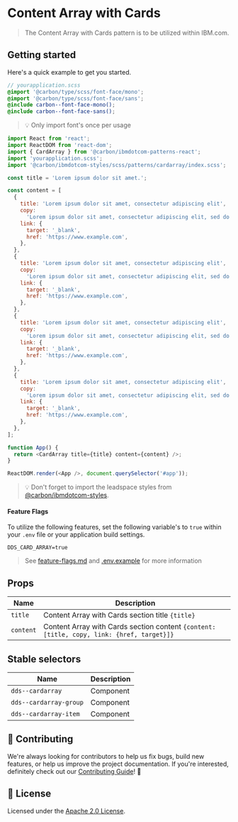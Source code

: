 # Content Array with Cards

> The Content Array with Cards pattern is to be utilized within IBM.com.

## Getting started

Here's a quick example to get you started.

```scss
// yourapplication.scss
@import '@carbon/type/scss/font-face/mono';
@import '@carbon/type/scss/font-face/sans';
@include carbon--font-face-mono();
@include carbon--font-face-sans();
```

> 💡 Only import font's once per usage

```javascript
import React from 'react';
import ReactDOM from 'react-dom';
import { CardArray } from '@carbon/ibmdotcom-patterns-react';
import 'yourapplication.scss';
import '@carbon/ibmdotcom-styles/scss/patterns/cardarray/index.scss';

const title = 'Lorem ipsum dolor sit amet.';

const content = [
  {
    title: 'Lorem ipsum dolor sit amet, consectetur adipiscing elit',
    copy:
      'Lorem ipsum dolor sit amet, consectetur adipiscing elit, sed do eiusmod tempor incididunt ut labore et dolore magna aliqua.',
    link: {
      target: '_blank',
      href: 'https://www.example.com',
    },
  },
  {
    title: 'Lorem ipsum dolor sit amet, consectetur adipiscing elit',
    copy:
      'Lorem ipsum dolor sit amet, consectetur adipiscing elit, sed do eiusmod tempor incididunt ut labore et dolore magna aliqua.',
    link: {
      target: '_blank',
      href: 'https://www.example.com',
    },
  },
  {
    title: 'Lorem ipsum dolor sit amet, consectetur adipiscing elit',
    copy:
      'Lorem ipsum dolor sit amet, consectetur adipiscing elit, sed do eiusmod tempor incididunt ut labore et dolore magna aliqua.',
    link: {
      target: '_blank',
      href: 'https://www.example.com',
    },
  },
  {
    title: 'Lorem ipsum dolor sit amet, consectetur adipiscing elit',
    copy:
      'Lorem ipsum dolor sit amet, consectetur adipiscing elit, sed do eiusmod tempor incididunt ut labore et dolore magna aliqua.',
    link: {
      target: '_blank',
      href: 'https://www.example.com',
    },
  },
];

function App() {
  return <CardArray title={title} content={content} />;
}

ReactDOM.render(<App />, document.querySelector('#app'));
```

> 💡 Don't forget to import the leadspace styles from
> [@carbon/ibmdotcom-styles](https://github.com/carbon-design-system/ibm-dotcom-library/blob/master/packages/styles).

#### Feature Flags

To utilize the following features, set the following variable's to `true` within
your `.env` file or your application build settings.

```
DDS_CARD_ARRAY=true
```

> See
> [feature-flags.md](https://github.com/carbon-design-system/ibm-dotcom-library/blob/master/packages/patterns-react/docs/feature-flags.md)
> and
> [.env.example](https://github.com/carbon-design-system/ibm-dotcom-library/blob/master/packages/patterns-react/.env.example)
> for more information

## Props

| Name      | Description                                                                               |
| --------- | ----------------------------------------------------------------------------------------- |
| `title`   | Content Array with Cards section title `{title}`                                          |
| `content` | Content Array with Cards section content `{content: [title, copy, link: {href, target}]}` |

## Stable selectors

| Name                   | Description |
| ---------------------- | ----------- |
| `dds--cardarray`       | Component   |
| `dds--cardarray-group` | Component   |
| `dds--cardarray-item`  | Component   |

## 🙌 Contributing

We're always looking for contributors to help us fix bugs, build new features,
or help us improve the project documentation. If you're interested, definitely
check out our
[Contributing Guide](https://github.com/carbon-design-system/ibm-dotcom-library/blob/master/.github/CONTRIBUTING.md)!
👀

## 📝 License

Licensed under the
[Apache 2.0 License](https://github.com/carbon-design-system/ibm-dotcom-library/blob/master/LICENSE).
